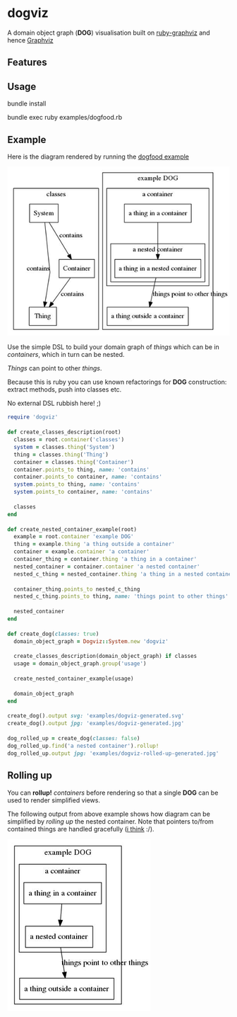 # dogviz
A domain object graph (**DOG**) visualisation built on [ruby-graphviz](https://github.com/glejeune/Ruby-Graphviz) and hence [Graphviz](http://www.graphviz.org/)

## Features

## Usage

bundle install

bundle exec ruby examples/dogfood.rb

## Example

Here is the diagram rendered by running the [dogfood example](examples/dogfood.rb)

![generated graph from examples/dogfood.rb](/examples/dogviz-generated.jpg "Generated diagram")

Use the simple DSL to build your domain graph of *things* which can be in *containers*, which in turn can be nested.

*Things* can point to other *things*.

Because this is ruby you can use known refactorings for **DOG** construction: extract methods, push into classes etc.

No external DSL rubbish here! ;)

```ruby
require 'dogviz'

def create_classes_description(root)
  classes = root.container('classes')
  system = classes.thing('System')
  thing = classes.thing('Thing')
  container = classes.thing('Container')
  container.points_to thing, name: 'contains'
  container.points_to container, name: 'contains'
  system.points_to thing, name: 'contains'
  system.points_to container, name: 'contains'

  classes
end

def create_nested_container_example(root)
  example = root.container 'example DOG'
  thing = example.thing 'a thing outside a container'
  container = example.container 'a container'
  container_thing = container.thing 'a thing in a container'
  nested_container = container.container 'a nested container'
  nested_c_thing = nested_container.thing 'a thing in a nested container'

  container_thing.points_to nested_c_thing
  nested_c_thing.points_to thing, name: 'things point to other things'

  nested_container
end

def create_dog(classes: true)
  domain_object_graph = Dogviz::System.new 'dogviz'

  create_classes_description(domain_object_graph) if classes
  usage = domain_object_graph.group('usage')

  create_nested_container_example(usage)

  domain_object_graph
end

create_dog().output svg: 'examples/dogviz-generated.svg'
create_dog().output jpg: 'examples/dogviz-generated.jpg'

dog_rolled_up = create_dog(classes: false)
dog_rolled_up.find('a nested container').rollup!
dog_rolled_up.output jpg: 'examples/dogviz-rolled-up-generated.jpg'
```

## Rolling up

You can **rollup!** *containers* before rendering so that a single **DOG** can be used to render simplified views.

The following output from above example shows how diagram can be simplified by *rolling up* the nested container.
Note that pointers to/from contained things are handled gracefully ([i think](https://github.com/damned/dogviz/blob/master/tests/test_dogviz_graphviz_rendering.rb#L97) :/).

![generated rolled up graph from examples/dogfood.rb](/examples/dogviz-rolled-up-generated.jpg "Generated rolled up diagram")



